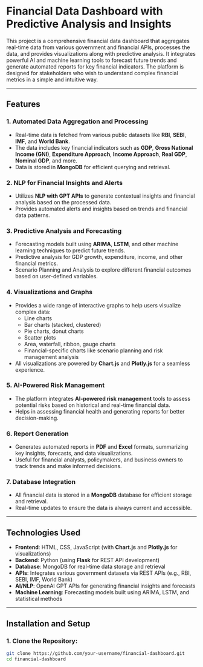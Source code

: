 # **Financial Data Dashboard with Predictive Analysis and Insights**

This project is a comprehensive financial data dashboard that aggregates real-time data from various government and financial APIs, processes the data, and provides visualizations along with predictive analysis. It integrates powerful AI and machine learning tools to forecast future trends and generate automated reports for key financial indicators. The platform is designed for stakeholders who wish to understand complex financial metrics in a simple and intuitive way.

---

## **Features**

### 1. Automated Data Aggregation and Processing
- Real-time data is fetched from various public datasets like **RBI**, **SEBI**, **IMF**, and **World Bank**.
- The data includes key financial indicators such as **GDP**, **Gross National Income (GNI)**, **Expenditure Approach**, **Income Approach**, **Real GDP**, **Nominal GDP**, and more.
- Data is stored in **MongoDB** for efficient querying and retrieval.

### 2. NLP for Financial Insights and Alerts
- Utilizes **NLP with GPT APIs** to generate contextual insights and financial analysis based on the processed data.
- Provides automated alerts and insights based on trends and financial data patterns.

### 3. Predictive Analysis and Forecasting
- Forecasting models built using **ARIMA**, **LSTM**, and other machine learning techniques to predict future trends.
- Predictive analysis for GDP growth, expenditure, income, and other financial metrics.
- Scenario Planning and Analysis to explore different financial outcomes based on user-defined variables.

### 4. Visualizations and Graphs
- Provides a wide range of interactive graphs to help users visualize complex data:
  - Line charts
  - Bar charts (stacked, clustered)
  - Pie charts, donut charts
  - Scatter plots
  - Area, waterfall, ribbon, gauge charts
  - Financial-specific charts like scenario planning and risk management analysis
- All visualizations are powered by **Chart.js** and **Plotly.js** for a seamless experience.

### 5. AI-Powered Risk Management
- The platform integrates **AI-powered risk management** tools to assess potential risks based on historical and real-time financial data.
- Helps in assessing financial health and generating reports for better decision-making.

### 6. Report Generation
- Generates automated reports in **PDF** and **Excel** formats, summarizing key insights, forecasts, and data visualizations.
- Useful for financial analysts, policymakers, and business owners to track trends and make informed decisions.

### 7. Database Integration
- All financial data is stored in a **MongoDB** database for efficient storage and retrieval.
- Real-time updates to ensure the data is always current and accessible.

---

## **Technologies Used**

- **Frontend**: HTML, CSS, JavaScript (with **Chart.js** and **Plotly.js** for visualizations)
- **Backend**: Python (using **Flask** for REST API development)
- **Database**: MongoDB for real-time data storage and retrieval
- **APIs**: Integrates various government datasets via REST APIs (e.g., RBI, SEBI, IMF, World Bank)
- **AI/NLP**: OpenAI GPT APIs for generating financial insights and forecasts
- **Machine Learning**: Forecasting models built using ARIMA, LSTM, and statistical methods

---

## **Installation and Setup**

### 1. Clone the Repository:

```bash
git clone https://github.com/your-username/financial-dashboard.git
cd financial-dashboard

